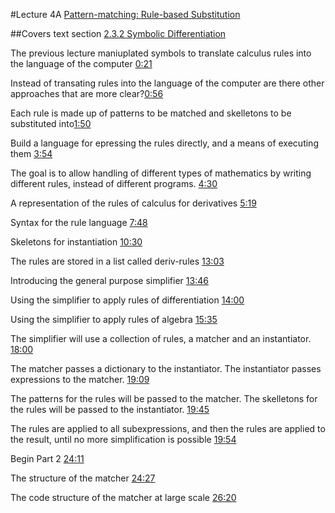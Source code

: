 #Lecture 4A
[Pattern-matching: Rule-based Substitution](https://www.youtube.com/watch?v=amf5lTZ0UTc)

##Covers text section [2.3.2 Symbolic Differentiation](http://mitpress.mit.edu/sicp/full-text/book/book-Z-H-4.html#%_toc_%_sec_2.3.2)

The previous lecture maniuplated symbols to translate calculus rules into the language of the computer [0:21](https://youtu.be/amf5lTZ0UTc?t=21)

Instead of transating rules into the language of the computer are there other approaches that are more clear?[0:56](https://youtu.be/amf5lTZ0UTc?t=56)

Each rule is made up of patterns to be matched and skelletons to be substituted into[1:50](xhttps://youtu.be/amf5lTZ0UTc?t=110)

Build a language for epressing the rules directly, and a means of executing them [3:54](https://youtu.be/amf5lTZ0UTc?t=234)

The goal is to allow handling of different types of mathematics by writing different rules, instead of different programs. [4:30](https://youtu.be/amf5lTZ0UTc?t=270)

A representation of the rules of calculus for derivatives [5:19](https://youtu.be/amf5lTZ0UTc?t=319)

Syntax for the rule language [7:48](https://youtu.be/amf5lTZ0UTc?t=468)

Skeletons for instantiation [10:30](https://youtu.be/amf5lTZ0UTc?t=630)

The rules are stored in a list called deriv-rules [13:03](https://youtu.be/amf5lTZ0UTc?t=783)

Introducing the general purpose simplifier [13:46](https://youtu.be/amf5lTZ0UTc?t=826)

Using the simplifier to apply rules of differentiation [14:00](https://youtu.be/amf5lTZ0UTc?t=840)

Using the simplifier to apply rules of algebra [15:35](https://youtu.be/amf5lTZ0UTc?t=935)

The simplifier will use a collection of rules, a matcher and an instantiator. [18:00](https://youtu.be/amf5lTZ0UTc?t=1080)

The matcher passes a dictionary to the instantiator. The instantiator passes expressions to the matcher. [19:09](https://youtu.be/amf5lTZ0UTc?t=1149)

The patterns for the rules will be passed to the matcher. The skelletons for the rules will be passed to the instantiator. [19:45](https://youtu.be/amf5lTZ0UTc?t=1185)

The rules are applied to all subexpressions, and then the rules are applied to the result, until no more simplification is possible [19:54](https://youtu.be/amf5lTZ0UTc?t=1194)

Begin Part 2 [24:11](https://youtu.be/amf5lTZ0UTc?t=1451)

The structure of the matcher [24:27](https://youtu.be/amf5lTZ0UTc?t=1467)

The code structure of the matcher at large scale [26:20](https://youtu.be/amf5lTZ0UTc?t=1580)




